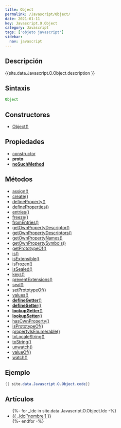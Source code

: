 ```yaml
---
title: Object
permalink: /Javascript/Object/
date: 2021-01-11
key: Javascript.O.Object
category: Javascript
tags: ['objeto javascript']
sidebar: 
  nav: javascript
---
```


## Descripción
{{site.data.Javascript.O.Object.description }}

## Sintaxis
~~~javascript
Object
~~~

## Constructores
* [Object()](/Javascript/Object/Object/)

## Propiedades
* [constructor](/Javascript/Object/constructor)
* [__proto__](/Javascript/Object/__proto__)
* [__noSuchMethod__](/Javascript/Object/__noSuchMethod__)

## Métodos
* [assign()](/Javascript/Object/assign)
* [create()](/Javascript/Object/create)
* [defineProperty()](/Javascript/Object/defineProperty)
* [defineProperties()](/Javascript/Object/defineProperties)
* [entries()](/Javascript/Object/entries)
* [freeze()](/Javascript/Object/freeze)
* [fromEntries()](/Javascript/Object/fromEntries)
* [getOwnPropertyDescriptor()](/Javascript/Object/getOwnPropertyDescriptor)
* [getOwnPropertyDescriptors()](/Javascript/Object/getOwnPropertyDescriptors)
* [getOwnPropertyNames()](/Javascript/Object/getOwnPropertyNames)
* [getOwnPropertySymbols()](/Javascript/Object/getOwnPropertySymbols)
* [getPrototypeOf()](/Javascript/Object/getPrototypeOf)
* [is()](/Javascript/Object/is)
* [isExtensible()](/Javascript/Object/isExtensible)
* [isFrozen()](/Javascript/Object/isFrozen)
* [isSealed()](/Javascript/Object/isSealed)
* [keys()](/Javascript/Object/keys)
* [preventExtensions()](/Javascript/Object/preventExtensions)
* [seal()](/Javascript/Object/seal)
* [setPrototypeOf()](/Javascript/Object/setPrototypeOf)
* [values()](/Javascript/Object/values)
* [__defineGetter__()](/Javascript/Object/__defineGetter__)
* [__defineSetter__()](/Javascript/Object/__defineSetter__)
* [__lookupGetter__()](/Javascript/Object/__lookupGetter__)
* [__lookupSetter__()](/Javascript/Object/__lookupSetter__)
* [hasOwnProperty()](/Javascript/Object/hasOwnProperty)
* [isPrototypeOf()](/Javascript/Object/isPrototypeOf)
* [propertyIsEnumerable()](/Javascript/Object/propertyIsEnumerable)
* [toLocaleString()](/Javascript/Object/toLocaleString)
* [toString()](/Javascript/Object/toString)
* [unwatch()](/Javascript/Object/unwatch)
* [valueOf()](/Javascript/Object/valueOf)
* [watch()](/Javascript/Object/watch)

## Ejemplo
~~~java
{{ site.data.Javascript.O.Object.code}}
~~~

## Artículos
<ul>
{%- for _ldc in site.data.Javascript.O.Object.ldc -%}
   <li>
       <a href="{{_ldc['url'] }}">{{ _ldc['nombre'] }}</a>
   </li>
{%- endfor -%}
</ul>
